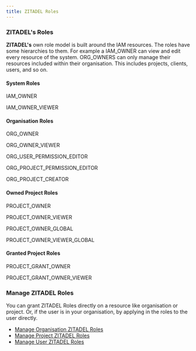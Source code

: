 ```yaml
---
title: ZITADEL Roles
---
```


### ZITADEL's Roles

**ZITADEL's** own role model is built around the IAM resources. The roles have some hierarchies to them. For example a IAM_OWNER can view and edit every resource of the system. ORG_OWNERS can only manage their resources included within their organisation. This includes projects, clients, users, and so on.

#### System Roles

IAM_OWNER

IAM_OWNER_VIEWER

#### Organisation Roles

ORG_OWNER

ORG_OWNER_VIEWER

ORG_USER_PERMISSION_EDITOR

ORG_PROJECT_PERMISSION_EDITOR

ORG_PROJECT_CREATOR

#### Owned Project Roles

PROJECT_OWNER

PROJECT_OWNER_VIEWER

PROJECT_OWNER_GLOBAL

PROJECT_OWNER_VIEWER_GLOBAL

#### Granted Project Roles

PROJECT_GRANT_OWNER

PROJECT_GRANT_OWNER_VIEWER

### Manage ZITADEL Roles

You can grant ZITADEL Roles directly on a resource like organisation or project. Or, if the user is in your organisation, by applying in the roles to the user directly.

- [Manage Organisation ZITADEL Roles](administrate#Manage_Organisation_ZITADEL_Roles)
- [Manage Project ZITADEL Roles](administrate#Manage_Organisation_ZITADEL_Roles)
- [Manage User ZITADEL Roles](administrate#Manage_Organisation_ZITADEL_Roles)